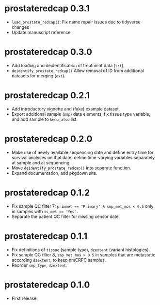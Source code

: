# prostateredcap 0.3.1

* `load_prostate_redcap()`: Fix name repair issues due to tidyverse changes
* Update manuscript reference


# prostateredcap 0.3.0

* Add loading and deidentification of treatment data (`trt`).
* `deidentify_prostate_redcap()` Allow removal of ID from additional datasets
  for merging (`ext`).


# prostateredcap 0.2.1

* Add introductory vignette and (fake) example dataset.
* Export additional sample (`smp`) data elements; fix tissue type variable, and 
  add sample to `keep_also` list.


# prostateredcap 0.2.0

* Make use of newly available sequencing date and define entry time for survival
  analyses on that date; define time-varying variables separately at sample and
  at sequencing.
* Move `deidentify_prostate_redcap()` into separate function.
* Expand documentation, add pkgdown site.


# prostateredcap 0.1.2

* Fix sample QC filter 7: `primmet == "Primary" & smp_met_mos < 0.5` only in 
  samples with `is_met == "Yes"`.
* Separate the patient QC filter for missing censor date.


# prostateredcap 0.1.1

* Fix definitions of `tissue` (sample type), `dzextent` (variant histologies).
* Fix sample QC filter 8, `smp_met_mos > 0.5` in samples that are metastatic 
  according `dzextent`, to keep nmCRPC samples.
* Reorder `smp_type`, `dzextent`.


# prostateredcap 0.1.0

* First release.
